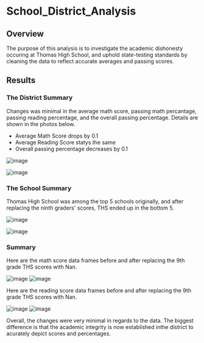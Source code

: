 # School_District_Analysis
## Overview
The purpose of this analysis is to investigate the academic dishonesty occuring at Thomas High School, and uphold state-testing standards by cleaning the data to reflect accurate averages and passing scores.

## Results
### The District Summary 
Changes was minimal in the average math score, passing math percantage, passing reading percentage, and the overall passing percentage. Details are shown in the photos below.
* Average Math Score drops by 0.1
* Average Reading Score statys the same
* Overall passing percentage decreases by 0.1

![image](https://user-images.githubusercontent.com/98003050/160256482-05c6b038-a408-4545-aacc-75dec574c596.png)

![image](https://user-images.githubusercontent.com/98003050/160256331-58ef16f7-5ae3-401d-9b34-41b4b3d919e7.png)

### The School Summary
Thomas High School was among the top 5 schools originally, and after replacing the ninth graders' scores, THS ended up in the bottom 5.

![image](https://user-images.githubusercontent.com/98003050/160257579-c961a729-fba8-43aa-9ac0-55603a331b2f.png)

![image](https://user-images.githubusercontent.com/98003050/160257592-684db6b4-92b5-4ca0-8194-644e6f93d3e8.png)

### Summary
Here are the math score data frames before and after replacing the 9th grade THS scores with Nan.

![image](https://user-images.githubusercontent.com/98003050/160257996-b54eccde-524d-4350-adc5-755595833dcb.png)
![image](https://user-images.githubusercontent.com/98003050/160258001-3a1ba639-3843-4997-94c7-77eedd491934.png)

Here are the reading score data frames before and after replacing the 9th grade THS scores with Nan.

![image](https://user-images.githubusercontent.com/98003050/160258029-e015a4d6-e880-4b04-8554-fb29f062281c.png)
![image](https://user-images.githubusercontent.com/98003050/160258040-d398f0b8-607b-418b-8f14-2eb12ae95037.png)


Overall, the changes were very minimal in regards to the data. The biggest difference is that the academic integrity is now established inthe district to acurately depict scores and percentages.
